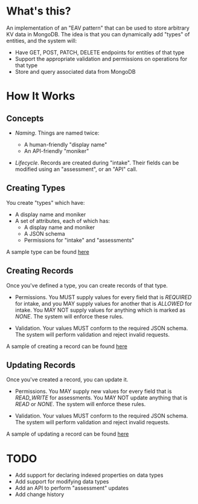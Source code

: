 # What's this?

An implementation of an "EAV pattern" that can be used to store arbitrary KV data
in MongoDB. The idea is that you can dynamically add "types" of entities, and the
system will:

* Have GET, POST, PATCH, DELETE endpoints for entities of that type
* Support the appropriate validation and permissions on operations for that type
* Store and query associated data from MongoDB

# How It Works

## Concepts

* *Naming*. Things are named twice:
    * A human-friendly "display name"
    * An API-friendly "moniker"

* *Lifecycle*. Records are created during "intake". Their fields can be modified
using an "assessment", or an "API" call.

## Creating Types

You create "types" which have:
* A display name and moniker
* A set of attributes, each of which has:
    * A display name and moniker
    * A JSON schema
    * Permissions for "intake" and "assessments"

A sample type can be found [here](etc/sampleType.json)

## Creating Records

Once you've defined a type, you can create records of that type.

* Permissions. You MUST supply values for every field that is *REQUIRED* for intake,
and you MAY supply values for another that is *ALLOWED* for intake. You MAY NOT supply
values for anything which is marked as *NONE*. The system will enforce these rules.

* Validation. Your values MUST conform to the required JSON schema. The system will perform
validation and reject invalid requests.

A sample of creating a record can be found [here](etc/sampleCreate.json)

## Updating Records

Once you've created a record, you can update it.

* Permissions. You MAY supply new values for every field that is *READ_WRITE* for assessments.
You MAY NOT update anything that is *READ* or *NONE*. The system will enforce these
rules.

* Validation. Your values MUST conform to the required JSON schema. The system will perform
validation and reject invalid requests.

A sample of updating a record can be found [here](etc/sampleUpdate.json)

# TODO

* Add support for declaring indexed properties on data types
* Add support for modifying data types
* Add an API to perform "assessment" updates
* Add change history
